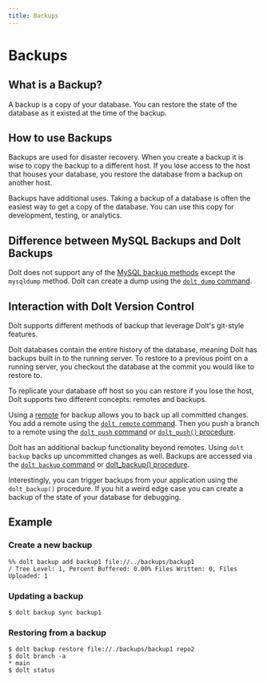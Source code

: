 ```yaml
---
title: Backups
---
```


# Backups

## What is a Backup?

A backup is a copy of your database. You can restore the state of the database as it existed at the time of the backup.

## How to use Backups

Backups are used for disaster recovery. When you create a backup it is wise to copy the backup to a different host. If you lose access to the host that houses your database, you restore the database from a backup on another host. 

Backups have additional uses. Taking a backup of a database is often the easiest way to get a copy of the database. You can use this copy for development, testing, or analytics.

## Difference between MySQL Backups and Dolt Backups

Dolt does not support any of the [MySQL backup methods](https://dev.mysql.com/doc/refman/8.0/en/backup-methods.html) except the `mysqldump` method. Dolt can create a dump using the [`dolt dump` command](../../../reference/cli.md#dolt-dump). 

## Interaction with Dolt Version Control

Dolt supports different methods of backup that leverage Dolt's git-style features.

Dolt databases contain the entire history of the database, meaning Dolt has backups built in to the running server. To restore to a previous point on a running server, you checkout the database at the commit you would like to restore to.

To replicate your database off host so you can restore if you lose the host, Dolt supports two different concepts: remotes and backups. 

Using a [remote](../git/remotes.md) for backup allows you to back up all committed changes. You add a remote using the [`dolt remote` command](../../../reference/cli.md#dolt-remote). Then you push a branch to a remote using the [`dolt push` command](../../../reference/cli.md#dolt-push) or [`dolt_push()` procedure](../../../reference/sql/version-control/dolt-sql-procedures.md#doltpush).

Dolt has an additional backup functionality beyond remotes. Using `dolt backup` backs up uncommitted changes as well. Backups are accessed via the [`dolt backup` command](../../../reference/cli.md#dolt-backup) or [dolt_backup() procedure](../../../reference/sql/version-control/dolt-sql-procedures.md#doltbackup). 

Interestingly, you can trigger backups from your application using the `dolt_backup()` procedure. If you hit a weird edge case you can create a backup of the state of your database for debugging.

## Example

### Create a new backup
```
%% dolt backup add backup1 file://../backups/backup1
/ Tree Level: 1, Percent Buffered: 0.00% Files Written: 0, Files Uploaded: 1
```

### Updating a backup
```
$ dolt backup sync backup1
```

### Restoring from a backup
```
$ dolt backup restore file://./backups/backup1 repo2
$ dolt branch -a
* main
$ dolt status
```